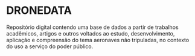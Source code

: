 # DRONEDATA
Repositório digital contendo uma base de dados a partir de trabalhos acadêmicos, artigos e outros voltados ao estudo, desenvolvimento, aplicação e compreensão do tema aeronaves não tripuladas, no contexto do uso a serviço do poder público.
